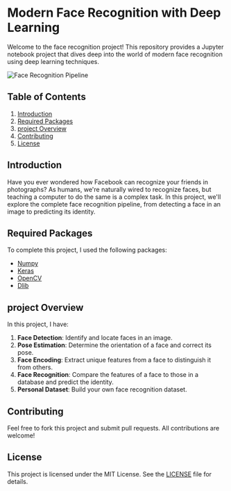 
# Modern Face Recognition with Deep Learning

Welcome to the face recognition project! This repository provides a Jupyter notebook project that dives deep into the world of modern face recognition using deep learning techniques.

![Face Recognition Pipeline](https://perso.esiee.fr/~najmanl/FaceRecognition/figures/summary.gif)

## Table of Contents

1. [Introduction](#introduction)
2. [Required Packages](#required-packages)
3. [project Overview](#project-overview)
4. [Contributing](#contributing)
5. [License](#license)

## Introduction

Have you ever wondered how Facebook can recognize your friends in photographs? As humans, we're naturally wired to recognize faces, but teaching a computer to do the same is a complex task. In this project, we'll explore the complete face recognition pipeline, from detecting a face in an image to predicting its identity.

## Required Packages

To complete this project, I used the following packages:

- [Numpy](http://www.numpy.org)
- [Keras](https://keras.io)
- [OpenCV](https://opencv.org)
- [Dlib](http://dlib.net)

## project Overview

In this project, I have:

1. **Face Detection**: Identify and locate faces in an image.
2. **Pose Estimation**: Determine the orientation of a face and correct its pose.
3. **Face Encoding**: Extract unique features from a face to distinguish it from others.
4. **Face Recognition**: Compare the features of a face to those in a database and predict the identity.
5. **Personal Dataset**: Build your own face recognition dataset.

## Contributing

Feel free to fork this project and submit pull requests. All contributions are welcome!

## License

This project is licensed under the MIT License. See the [LICENSE](LICENSE) file for details.
